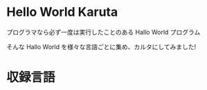 # Hello World Karuta

プログラマなら必ず一度は実行したことのある Hallo World プログラム

そんな Hallo World を様々な言語ごとに集め、カルタにしてみました!

# 収録言語
